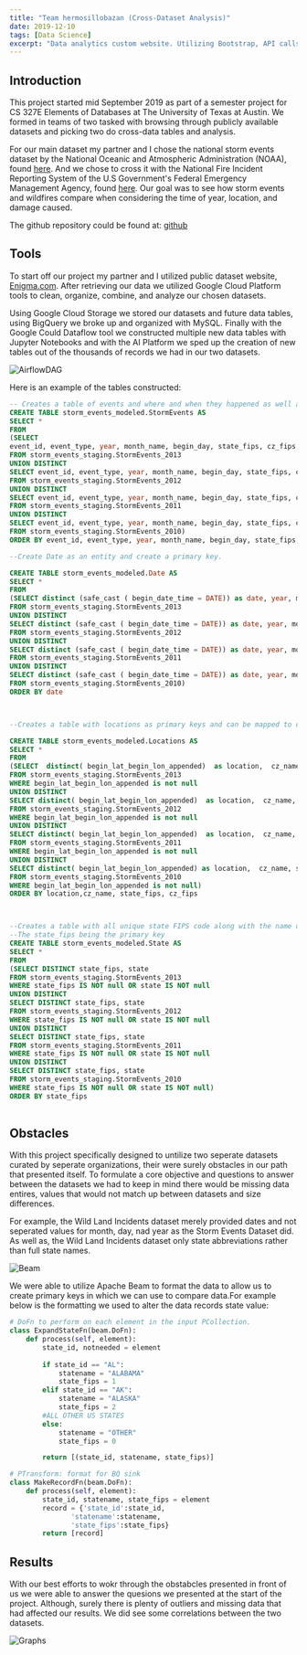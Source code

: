 ```yaml
---
title: "Team hermosillobazan (Cross-Dataset Analysis)"
date: 2019-12-10
tags: [Data Science]
excerpt: "Data analytics custom website. Utilizing Bootstrap, API calls and postgreSQL to construct data tables of different statistics in the NBA."
---
```

## Introduction
This project started mid September 2019 as part of a semester project for CS 327E
Elements of Databases at The University of Texas at Austin. We formed in teams of
two tasked with browsing through publicly available datasets and picking two do cross-data
tables and analysis.

For our main dataset my partner and I chose the national storm events dataset by
the National Oceanic and Atmospheric Administration (NOAA), found [here](https://public.enigma.com/browse/collection/national-climatic-weather-center-storm-events/3d0d8bdf-b885-48b9-a3b1-8a8441fc0131).
And we chose to cross it with the National Fire Incident Reporting System
of the U.S Government's Federal Emergency Management Agency, found [here](https://public.enigma.com/browse/collection/nfirs-wild-land-incidents/952d1599-65cc-4374-afa8-b07f6cdb2f98). Our goal was to see how
storm events and wildfires compare when considering the time of year, location, and
damage caused.

The github repository could be found at: [github](https://github.com/Basilio0505/hermosillobazan-CrossDatasetProject)

## Tools
To start off our project my partner and I utilized public dataset website, [Enigma.com](https://enigma.com/).
After retrieving our data we utilized Google Cloud Platform tools to clean, organize,
combine, and analyze our chosen datasets.

Using Google Cloud Storage we stored our datasets and future data tables, using BigQuery
we broke up and organized with MySQL. Finally with the Google Could Dataflow tool
we constructed multiple new data tables with Jupyter Notebooks and with the AI Platform
we sped up the creation of new tables out of the thousands of records we had in our two
datasets.

<img src="{{ site.url }}{{ site.baseurl }}/assets/images/hermosillobazan/AirflowDAG.jpg" alt="AirflowDAG">

Here is an example of the tables constructed:
```sql
-- Creates a table of events and where and when they happened as well as interesting facts such as damage in crops, deaths and injuries they caused.
CREATE TABLE storm_events_modeled.StormEvents AS
SELECT *
FROM
(SELECT
event_id, event_type, year, month_name, begin_day, state_fips, cz_fips, injuries_direct, injuries_indirect, deaths_direct, deaths_indirect, damage_crops
FROM storm_events_staging.StormEvents_2013
UNION DISTINCT
SELECT event_id, event_type, year, month_name, begin_day, state_fips, cz_fips, injuries_direct, injuries_indirect, deaths_direct, deaths_indirect, damage_crops
FROM storm_events_staging.StormEvents_2012
UNION DISTINCT
SELECT event_id, event_type, year, month_name, begin_day, state_fips, cz_fips, injuries_direct, injuries_indirect, deaths_direct, deaths_indirect, damage_crops
FROM storm_events_staging.StormEvents_2011
UNION DISTINCT
SELECT event_id, event_type, year, month_name, begin_day, state_fips, cz_fips, injuries_direct, injuries_indirect, deaths_direct, deaths_indirect, damage_crops
FROM storm_events_staging.StormEvents_2010)
ORDER BY event_id, event_type, year, month_name, begin_day, state_fips, cz_fips, injuries_direct, injuries_indirect, deaths_direct, deaths_indirect, damage_crops

--Create Date as an entity and create a primary key.

CREATE TABLE storm_events_modeled.Date AS
SELECT *
FROM
(SELECT distinct (safe_cast ( begin_date_time = DATE)) as date, year, month_name, begin_day
FROM storm_events_staging.StormEvents_2013
UNION DISTINCT
SELECT distinct (safe_cast ( begin_date_time = DATE)) as date, year, month_name, begin_day
FROM storm_events_staging.StormEvents_2012
UNION DISTINCT
SELECT distinct (safe_cast ( begin_date_time = DATE)) as date, year, month_name, begin_day
FROM storm_events_staging.StormEvents_2011
UNION DISTINCT
SELECT distinct (safe_cast ( begin_date_time = DATE)) as date, year, month_name, begin_day
FROM storm_events_staging.StormEvents_2010)
ORDER BY date



--Creates a table with locations as primary keys and can be mapped to county name given state fips and county fips.

CREATE TABLE storm_events_modeled.Locations AS
SELECT *
FROM
(SELECT  distinct( begin_lat_begin_lon_appended)  as location,  cz_name, state_fips, cz_fips
FROM storm_events_staging.StormEvents_2013
WHERE begin_lat_begin_lon_appended is not null
UNION DISTINCT
SELECT distinct( begin_lat_begin_lon_appended)  as location,  cz_name, state_fips, cz_fips
FROM storm_events_staging.StormEvents_2012
WHERE begin_lat_begin_lon_appended is not null
UNION DISTINCT
SELECT distinct( begin_lat_begin_lon_appended)  as location,  cz_name, state_fips, cz_fips
FROM storm_events_staging.StormEvents_2011
WHERE begin_lat_begin_lon_appended is not null
UNION DISTINCT
SELECT distinct( begin_lat_begin_lon_appended) as location,  cz_name, state_fips, cz_fips
FROM storm_events_staging.StormEvents_2010
WHERE begin_lat_begin_lon_appended is not null)
ORDER BY location,cz_name, state_fips, cz_fips



--Creates a table with all unique state FIPS code along with the name of the state or territory.
--The state_fips being the primary key
CREATE TABLE storm_events_modeled.State AS
SELECT *
FROM
(SELECT DISTINCT state_fips, state
FROM storm_events_staging.StormEvents_2013
WHERE state_fips IS NOT null OR state IS NOT null
UNION DISTINCT
SELECT DISTINCT state_fips, state
FROM storm_events_staging.StormEvents_2012
WHERE state_fips IS NOT null OR state IS NOT null
UNION DISTINCT
SELECT DISTINCT state_fips, state
FROM storm_events_staging.StormEvents_2011
WHERE state_fips IS NOT null OR state IS NOT null
UNION DISTINCT
SELECT DISTINCT state_fips, state
FROM storm_events_staging.StormEvents_2010
WHERE state_fips IS NOT null OR state IS NOT null)
ORDER BY state_fips           
                 
```
## Obstacles
With this project specifically designed to untilize two seperate datasets curated by seperate organizations,
their were surely obstacles in our path that presented itself. To formulate a core objective and questions 
to answer between the datasets we had to keep in mind there would be missing data entires, values that would
not match up between datasets and size differences.

For example, the Wild Land Incidents dataset merely provided dates and not seperated values for month, day, 
nad year as the Storm Events Dataset did. As well as, the Wild Land Incidents dataset only state abbreviations
rather than full state names. 

<img src="{{ site.url }}{{ site.baseurl }}/assets/images/hermosillobazan/BeamPipelines.jpg" alt="Beam">

We were able to utilize Apache Beam to format the data to allow us to create primary keys in which we can use 
to compare data.For example below is the formatting we used to alter the data records state value:
```python
# DoFn to perform on each element in the input PCollection.
class ExpandStateFn(beam.DoFn):
    def process(self, element):
        state_id, notneeded = element 
        
        if state_id == "AL":
            statename = "ALABAMA"
            state_fips = 1
        elif state_id == "AK":
            statename = "ALASKA"
            state_fips = 2
		#ALL OTHER US STATES
		else:
            statename = "OTHER"
            state_fips = 0

        return [(state_id, statename, state_fips)]  

# PTransform: format for BQ sink
class MakeRecordFn(beam.DoFn):
    def process(self, element):
        state_id, statename, state_fips = element
        record = {'state_id':state_id, 
               'statename':statename, 
               'state_fips':state_fips}
        return [record] 
```

## Results
With our best efforts to wokr through the obstabcles presented in front of us we were able to answer the quesions
we presented at the start of the project. Although, surely there is plenty of outliers and missing data that had
affected our results. We did see some correlations between the two datasets.

<img src="{{ site.url }}{{ site.baseurl }}/assets/images/hermosillobazan/Graphs.jpg" alt="Graphs">
